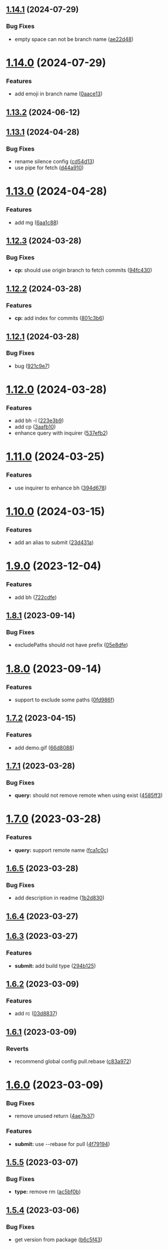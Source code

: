 

## [1.14.1](https://github.com/dingff/gitcut/compare/v1.14.0...v1.14.1) (2024-07-29)


### Bug Fixes

* empty space can not be branch name ([ae22d48](https://github.com/dingff/gitcut/commit/ae22d48fa4e9ca7ca265949581584a443fd9079c))

# [1.14.0](https://github.com/dingff/gitcut/compare/v1.13.2...v1.14.0) (2024-07-29)


### Features

* add emoji in branch name ([0aace13](https://github.com/dingff/gitcut/commit/0aace139d2aeec829880079f249063e18a4161c8))

## [1.13.2](https://github.com/dingff/gitcut/compare/v1.13.1...v1.13.2) (2024-06-12)

## [1.13.1](https://github.com/dingff/gitcut/compare/v1.13.0...v1.13.1) (2024-04-28)


### Bug Fixes

* rename silence config ([cd54d13](https://github.com/dingff/gitcut/commit/cd54d13961fedb724c4c9ba447a7a3ad548b2b38))
* use pipe for fetch ([d44a910](https://github.com/dingff/gitcut/commit/d44a9101e6feca4433bdeb5f1499c883fc3043a8))

# [1.13.0](https://github.com/dingff/gitcut/compare/v1.12.3...v1.13.0) (2024-04-28)


### Features

* add mg ([6aa1c88](https://github.com/dingff/gitcut/commit/6aa1c88fef151eb608cfb4e609728642f4eb8694))

## [1.12.3](https://github.com/dingff/gitcut/compare/v1.12.2...v1.12.3) (2024-03-28)


### Bug Fixes

* **cp:** should use origin branch to fetch commits ([94fc430](https://github.com/dingff/gitcut/commit/94fc4301c5c57366017f2b6629a6a843cc5850e7))

## [1.12.2](https://github.com/dingff/gitcut/compare/v1.12.1...v1.12.2) (2024-03-28)


### Features

* **cp:** add index for commits ([801c3b6](https://github.com/dingff/gitcut/commit/801c3b68d9d882a2fa8a83ff2f47c861cacc7f35))

## [1.12.1](https://github.com/dingff/gitcut/compare/v1.12.0...v1.12.1) (2024-03-28)


### Bug Fixes

* bug ([921c9e7](https://github.com/dingff/gitcut/commit/921c9e7fc7ca98b9b4392d0f850e53856317dc5c))

# [1.12.0](https://github.com/dingff/gitcut/compare/v1.11.0...v1.12.0) (2024-03-28)


### Features

* add bh -l ([223e3b9](https://github.com/dingff/gitcut/commit/223e3b92c4ec2a4c6fdf065754523c6ea698140c))
* add cp ([3aafb10](https://github.com/dingff/gitcut/commit/3aafb10cc80990bb9f7a45f24a2a95238e01d5f7))
* enhance query with inquirer ([537efb2](https://github.com/dingff/gitcut/commit/537efb2b959dd9ed912faa645f83661d45f04488))

# [1.11.0](https://github.com/dingff/gitcut/compare/v1.10.0...v1.11.0) (2024-03-25)


### Features

* use inquirer to enhance bh ([394d678](https://github.com/dingff/gitcut/commit/394d678dab52c67ce215095151c4ae5457c27897))

# [1.10.0](https://github.com/dingff/gitcut/compare/v1.9.0...v1.10.0) (2024-03-15)


### Features

* add an alias to submit ([23d431a](https://github.com/dingff/gitcut/commit/23d431a7982fc4869a816cc112a417eb0d7c5fdf))

# [1.9.0](https://github.com/dingff/gitcut/compare/v1.8.1...v1.9.0) (2023-12-04)


### Features

* add bh ([722cdfe](https://github.com/dingff/gitcut/commit/722cdfe653239fbb707b7aaf810b303294e43da9))

## [1.8.1](https://github.com/dingff/gitcut/compare/v1.8.0...v1.8.1) (2023-09-14)


### Bug Fixes

* excludePaths should not have prefix ([05e8dfe](https://github.com/dingff/gitcut/commit/05e8dfe7ed97bc363c313aef7e9dbe46859ca224))

# [1.8.0](https://github.com/dingff/gitcut/compare/v1.7.2...v1.8.0) (2023-09-14)


### Features

* support to exclude some paths ([0fd986f](https://github.com/dingff/gitcut/commit/0fd986fe309f468a0c3552bc4d82ca99a27206a0))

## [1.7.2](https://github.com/dingff/gitcut/compare/v1.7.1...v1.7.2) (2023-04-15)


### Features

* add demo.gif ([66d8088](https://github.com/dingff/gitcut/commit/66d80880345804c9fe05e715b49a0c07ac0b6825))

## [1.7.1](https://github.com/dingff/gitcut/compare/v1.7.0...v1.7.1) (2023-03-28)


### Bug Fixes

* **query:** should not remove remote when using exist ([4585ff3](https://github.com/dingff/gitcut/commit/4585ff3fb0ad4c7fed987b496bbd8b481dbf1bde))

# [1.7.0](https://github.com/dingff/gitcut/compare/v1.6.5...v1.7.0) (2023-03-28)


### Features

* **query:** support remote name ([fca1c0c](https://github.com/dingff/gitcut/commit/fca1c0c3ae63cc1b3b82f378d8f48a8d09e7636c))

## [1.6.5](https://github.com/dingff/gitcut/compare/v1.6.4...v1.6.5) (2023-03-28)


### Bug Fixes

* add description in readme ([1b2d830](https://github.com/dingff/gitcut/commit/1b2d830a446714acea3422e1ee43cf782c39ecad))

## [1.6.4](https://github.com/dingff/gitcut/compare/v1.6.3...v1.6.4) (2023-03-27)

## [1.6.3](https://github.com/dingff/gitcut/compare/v1.6.2...v1.6.3) (2023-03-27)


### Features

* **submit:** add build type ([294b125](https://github.com/dingff/gitcut/commit/294b125056448eb466903a87bbb6ae5c20e54846))

## [1.6.2](https://github.com/dingff/gitcut/compare/v1.6.1...v1.6.2) (2023-03-09)


### Features

* add rc ([03d8837](https://github.com/dingff/gitcut/commit/03d8837f6a0ce90b545c1a2858133d8c04edd398))

## [1.6.1](https://github.com/dingff/gitcut/compare/v1.6.0...v1.6.1) (2023-03-09)


### Reverts

* recommend global config pull.rebase ([c83a972](https://github.com/dingff/gitcut/commit/c83a97205f633a0815f9c00f5689e3222699e16e))

# [1.6.0](https://github.com/dingff/gitcut/compare/v1.5.5...v1.6.0) (2023-03-09)


### Bug Fixes

* remove unused return ([4ae7b37](https://github.com/dingff/gitcut/commit/4ae7b37b809c3f1af77768fce4a5d532f2c9e8fe))


### Features

* **submit:** use --rebase for pull ([4f79194](https://github.com/dingff/gitcut/commit/4f7919474b8978f6e119d63c6b12935881b67be8))

## [1.5.5](https://github.com/dingff/gitcut/compare/v1.5.4...v1.5.5) (2023-03-07)


### Bug Fixes

* **type:** remove rm ([ac5bf0b](https://github.com/dingff/gitcut/commit/ac5bf0b191da08f529b361cc815bd6c947798b83))

## [1.5.4](https://github.com/dingff/gitcut/compare/v1.5.3...v1.5.4) (2023-03-06)


### Bug Fixes

* get version from package ([b6c5f43](https://github.com/dingff/gitcut/commit/b6c5f4336756baaea00d376386b87ddf9f623052))